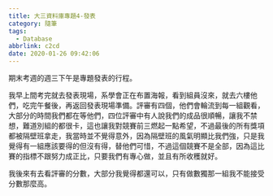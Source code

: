 ```yaml
---
title: 大三資料庫專題4-發表
category: 隨筆
tags:
  - Database
abbrlink: c2cd
date: 2020-01-26 09:42:06
---
```

期末考週的週三下午是專題發表的行程。
<!-- more -->
我早上間考完就去發表現場，系學會正在布置海報，看到組員沒來，就去六樓他們，吃完午餐後，再返回發表現場準備。評審有四個，他們會輪流到每一組觀看，大部分的時間我們都在等他們，四位評審中有人說我們的成品很順暢，讓我不禁想，難道別組的都很卡，這也讓我對競賽前三燃起一點希望，不過最後的所有獎項都被隔壁班拿走，我當時並不覺得意外，因為隔壁班的風氣明顯比我們強，只是我覺得有一組應該要得的但沒有得，替他們可惜，不過這個競賽不是全部，因為這比賽的指標不跟努力成正比，只要我們有專心做，並且有所收穫就好。

我後來有去看評審的分數，大部分我覺得都還可以，只有做數獨那一組我不能接受分數那麼高。